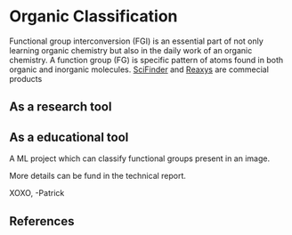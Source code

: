 # Organic Classification 

Functional group interconversion (FGI) is an essential part of not only learning organic chemistry
but also in the daily work of an organic chemistry. A function group (FG) is specific pattern of atoms found in both organic and inorganic molecules. [SciFinder](https://scifinder.cas.org/) and [Reaxys](https://reaxys.com/) are commecial products

## As a research tool

## As a educational tool 







A ML project which can classify functional groups present in an image. 

More details can be fund in the technical report. 

XOXO,
-Patrick 





## References
